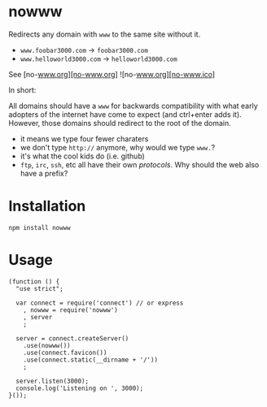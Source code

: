 nowww
===

Redirects any domain with `www` to the same site without it.

  * `www.foobar3000.com` -> `foobar3000.com`
  * `www.helloworld3000.com` -> `helloworld3000.com`

See [no-www.org][no-www.org] ![no-www.org][no-www.ico]

  [no-www.ico]: http://no-www.org/images/blog-button.gif
  [no-www.org]: http://no-www.org

In short:

  All domains should have a `www` for backwards compatibility with what
early adopters of the internet have come to expect (and ctrl+enter adds it).
However, those domains should redirect to the root of the domain.

  * it means we type four fewer charaters
  * we don't type `http://` anymore, why would we type `www.`?
  * it's what the cool kids do (i.e. github)
  * `ftp`, `irc`, `ssh`, etc all have their own *protocols*. Why should the web also have a prefix?

Installation
===

    npm install nowww

Usage
===

    (function () {
      "use strict";

      var connect = require('connect') // or express
        , nowww = require('nowww')
        , server
        ;

      server = connect.createServer()
        .use(nowww())
        .use(connect.favicon())
        .use(connect.static(__dirname + '/'))
        ;

      server.listen(3000);
      console.log('Listening on ', 3000);
    }());
